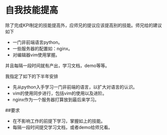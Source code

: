 # 自我技能提高

除了完成KPI制定的技能提高外，应师兄的提议应该提高别的技能。师兄给的建议如下

* 一门非前端语言python。
* 一些服务器的配置如：nginx。
* 对编辑器vim使用掌握。

并且每隔一段时间就有产出，学习文档，demo等等。

我指定了如下的下半年安排

* 先从python入手学习一门非前端的语言，以扩大对语言的认识。
* vim的使用同步进行，包括vim的使用以及进阶。
* nginx作为一个服务器打算放到最后来学习。

##要求

* 在不影响工作的前提下学习，掌握如上的技能。
* 每隔一段时间提交学习文档，或者demo给师兄看。


